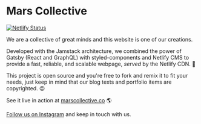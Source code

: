 # Mars Collective

[![Netlify Status](https://api.netlify.com/api/v1/badges/f318ebeb-5ac5-4a58-add4-cdb81915f4e9/deploy-status)](https://app.netlify.com/sites/marscollective-co/deploys)

We are a collective of great minds and this website is one of our creations.

Developed with the Jamstack architecture, we combined the power of Gatsby (React and GraphQL) with styled-components and Netlify CMS to provide a fast, reliable, and scalable webpage, _served_ by the Netlify CDN. 🚀

This project is open source and you're free to fork and remix it to fit your needs, just keep in mind that our blog texts and portfolio items are copyrighted. 😉

See it live in action at [marscollective.co](http://marscollective.co) 🌎

[Follow us on Instagram](https://instagram.com/mars.collective) and keep in touch with us.
